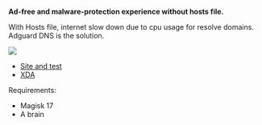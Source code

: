**Ad-free and malware-protection experience without hosts file.**


With Hosts file, internet slow down due to cpu usage for resolve domains.
Adguard DNS is the solution.

![](https://image.ibb.co/iaY7rz/adguard.jpg)


- [Site and test](https://adguard.com/en/adguard-dns/overview.html)
- [XDA](https://forum.xda-developers.com/apps/magisk/module-adguarddns-ad-free-experience-t3848166)

Requirements:
- Magisk 17
- A brain
